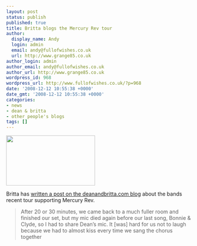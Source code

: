 ```yaml
---
layout: post
status: publish
published: true
title: Britta blogs the Mercury Rev tour
author:
  display_name: Andy
  login: admin
  email: andy@fullofwishes.co.uk
  url: http://www.grange85.co.uk
author_login: admin
author_email: andy@fullofwishes.co.uk
author_url: http://www.grange85.co.uk
wordpress_id: 968
wordpress_url: http://www.fullofwishes.co.uk/?p=968
date: '2008-12-12 10:55:38 +0000'
date_gmt: '2008-12-12 10:55:38 +0000'
categories:
- news
- dean & britta
- other people's blogs
tags: []
---
```

<div class="imagebox-a"><a title="Dean &amp; Britta share a mic, by brilliancy" href="http://www.flickr.com/photos/brilliancy/3093859365/"><img src="http://farm4.static.flickr.com/3254/3093859365_c67355ec35_m.jpg" width="240" height="135"></a></div>
<p>Britta has <a href="http://www.deanandbritta.com/blog/?p=194">written a post on the deanandbritta.com blog</a> about the bands recent tour supporting Mercury Rev.</p>
<blockquote><p>After 20 or 30 minutes, we came back to a much fuller room and finished our set, but my mic died again before our last song, Bonnie & Clyde, so I had to share Dean’s mic. It [was] hard for us not to laugh because we had to almost kiss every time we sang the chorus together</p></blockquote>

